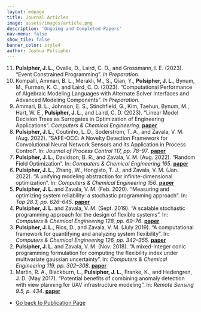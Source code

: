 ```yaml
---
layout: mdpage
title: Journal Articles
image: assets/images/article.png
description: 'Ongoing and Completed Papers'
nav-menu: false
show_tile: false
banner_color: style4
author: Joshua Pulsipher
---
```


<ol reversed>
    <li><b>Pulsipher, J. L.</b>, Ovalle, D., Laird, C. D., and Grossmann, I. E. (2023). “Event Constrained Programming”. <i>In Preparation</i>.</li>
    <li>Kompalli, Ammari, B. L., Meraklı, M., S., Qian, Y., <b>Pulsipher, J. L.</b>, Bynum, M., Furman, K. C., and Laird, C. D. (2023). “Computational Performance of Algebraic Modeling Languages with Alternate Solver Interfaces and Advanced Modeling Components”. <i>In Preparation</i>.</li>
    <li>Ammari, B. L., Johnson, E. S., Stinchfield, G., Kim, Taehun, Bynum, M., Hart, W. E., <b>Pulsipher, J. L.</b>, and Laird, C. D. (2023). “Linear Model Decision Trees as Surrogates in Optimization of Engineering Applications”. <i>Computers & Chemical Engineering</i>. <a href="https://doi.org/10.1016/j.compchemeng.2023.108347"><b>paper</b></a></li>
    <li><b>Pulsipher, J. L.</b>, Coutinho, L. D., Soderstrom, T. A., and Zavala, V. M. (Aug. 2022). “SAFE-OCC: A Novelty Detection Framework for Convolutional Neural Network Sensors and its Application in Process Control”. In: <i>Journal of Process Control 117, pp. 78–97</i>. <a href="https://doi.org/10.1016/j.jprocont.2022.07.006"><b>paper</b></a></li>
    <li><b>Pulsipher, J. L.</b>, Davidson, B. R., and Zavala, V. M. (Aug. 2022). “Random Field Optimization”. In: <i>Computers & Chemical Engineering 165</i>. <a href="https://doi.org/10.1016/j.compchemeng.2022.107854"><b>paper</b></a></li>
    <li><b>Pulsipher, J. L.</b>, Zhang, W., Hongisto, T. J., and Zavala, V. M. (Jan. 2022). “A unifying modeling abstraction for infinite-dimensional optimization”. In: <i>Computers & Chemical Engineering 156</i>. <a href="https://doi.org/10.1016/j.compchemeng.2021.107567"><b>paper</b></a></li>
    <li><b>Pulsipher, J. L.</b> and Zavala, V. M. (Feb. 2020). “Measuring and optimizing system reliability: a stochastic programming approach”. In: <i>Top 28.3, pp. 626–645</i>. <a href="https://doi.org/10.1007/s11750-020-00550-5"><b>paper</b></a></li>
    <li><b>Pulsipher, J. L.</b> and Zavala, V. M. (Sept. 2019). “A scalable stochastic programming approach for the design of flexible systems”. In: <i>Computers & Chemical Engineering 128, pp. 69–76</i>. <a href="https://doi.org/10.1016/j.compchemeng.2019.05.033"><b>paper</b></a></li>
    <li><b>Pulsipher, J. L.</b>, Rios, D., and Zavala, V. M. (July 2019). “A computational framework for quantifying and analyzing system flexibility”. In: <i>Computers & Chemical Engineering 126, pp. 342–355</i>. <a href="https://doi.org/10.1016/j.compchemeng.2019.04.024"><b>paper</b></a></li>
    <li><b>Pulsipher, J. L.</b> and Zavala, V. M. (Nov. 2018). “A mixed-integer conic programming formulation for computing the flexibility index under multivariate gaussian uncertainty”. In: <i>Computers & Chemical Engineering 119, pp. 302–308</i>. <a href="https://doi.org/10.1016/j.compchemeng.2018.09.005"><b>paper</b></a></li>
    <li>Martin, R. A., Blackburn, L., <b>Pulsipher, J. L.</b>, Franke, K., and Hedengren, J. D. (May 2017). “Potential benefits of combining anomaly detection with view planning for UAV infrastructure modeling”. In: <i>Remote Sensing 9.5, p. 434</i>. <a href="https://doi.org/10.3390/rs9050434"><b>paper</b></a></li>
</ol>

<ul class="actions">
    <li><a href="/publications.html#articles" class="button icon fa-arrow-left">Go back to Publication Page</a></li>
</ul>
